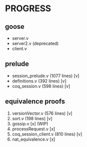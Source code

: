 # PROGRESS

## goose

- server.v
- server2.v (deprecated)
- client.v

## prelude

- session_prelude.v (1077 lines) [v]
- definitions.v (392 lines) [v]
- coq_session.v (598 lines) [v]

## equivalence proofs

1. versionVector.v (576 lines) [v]
2. sort.v (198 lines) [v]
3. gossip.v [x] (WIP)
4. processRequest.v [x]
5. coq_session_client.v (810 lines) [v]
6. nat_equivalence.v [x]
